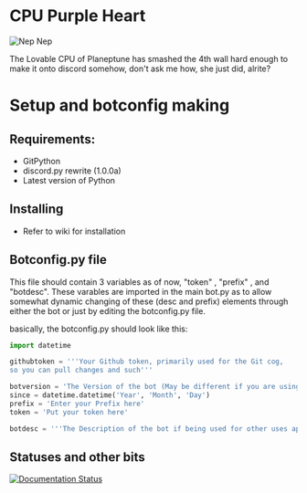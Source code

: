 # CPU Purple Heart

![Nep Nep](https://caboosh.s-ul.eu/NpVgetoh.png)

The Lovable CPU of Planeptune has smashed the 4th wall hard enough to make it onto discord somehow, don't ask me how, she just did, alrite?

# Setup and botconfig making
## Requirements:
- GitPython
- discord.py rewrite (1.0.0a)
- Latest version of Python

## Installing
- Refer to wiki for installation

## Botconfig.py file
This file should contain 3 variables as of now, "token" , "prefix" , and "botdesc".
These varables are imported in the main bot.py as to allow somewhat dynamic changing of these (desc and prefix) elements through either the bot or just by editing the botconfig.py file. 

basically, the botconfig.py should look like this:
```python
import datetime

githubtoken = '''Your Github token, primarily used for the Git cog,
so you can pull changes and such'''

botversion = 'The Version of the bot (May be different if you are using a personal fork)'
since = datetime.datetime('Year', 'Month', 'Day')
prefix = 'Enter your Prefix here'
token = 'Put your token here'

botdesc = '''The Description of the bot if being used for other uses apart from being Nep'''
``` 

## Statuses and other bits

[![Documentation Status](http://readthedocs.org/projects/cpu-purple-heart/badge/?version=latest)](http://cpuneptune.cameronmiller.me/?badge=latest)
